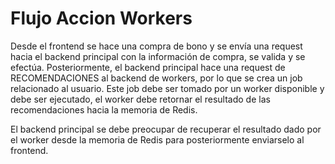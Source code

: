 # Flujo Accion Workers

Desde el frontend se hace una compra de bono y se envía una request hacia el backend principal con la información de compra, se valida y se efectúa. Posteriormente, el backend principal hace una request de RECOMENDACIONES al backend de workers, por lo que se crea un job relacionado al usuario. Este job debe ser tomado por un worker disponible y debe ser ejecutado, el worker debe retornar el resultado de las recomendaciones hacia la memoria de Redis.

El backend principal se debe preocupar de recuperar el resultado dado por el worker desde la memoria de Redis para posteriormente enviarselo al frontend.